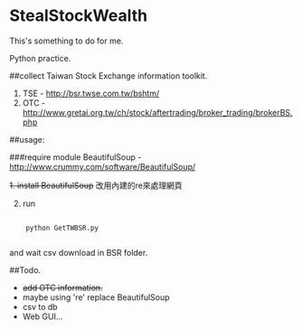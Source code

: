 StealStockWealth
================

This's something to do for me. 

Python practice. 

##collect Taiwan Stock Exchange information toolkit. 

 1. TSE - http://bsr.twse.com.tw/bshtm/
 1. OTC - http://www.gretai.org.tw/ch/stock/aftertrading/broker_trading/brokerBS.php

##usage:

###require module 
  BeautifulSoup - http://www.crummy.com/software/BeautifulSoup/ 
 
 ~~1. install BeautifulSoup~~ 
 改用內建的re來處理網頁

 2. run  
 <code>
	python GetTWBSR.py
 </code>

 and wait csv download in BSR folder.
	
##Todo.

 * ~~add OTC information.~~
 * maybe using 're' replace BeautifulSoup
 * csv to db
 * Web GUI...
